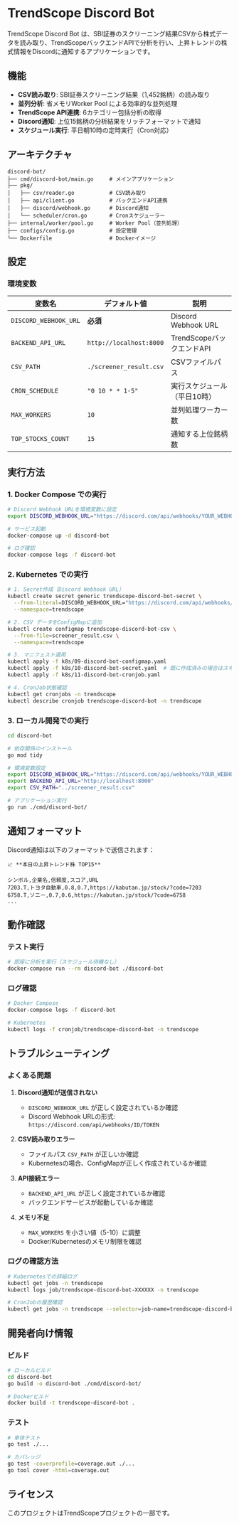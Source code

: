 # TrendScope Discord Bot

TrendScope Discord Bot は、SBI証券のスクリーニング結果CSVから株式データを読み取り、TrendScopeバックエンドAPIで分析を行い、上昇トレンドの株式情報をDiscordに通知するアプリケーションです。

## 機能

- **CSV読み取り**: SBI証券スクリーニング結果（1,452銘柄）の読み取り
- **並列分析**: 省メモリWorker Pool による効率的な並列処理
- **TrendScope API連携**: 6カテゴリー包括分析の取得
- **Discord通知**: 上位15銘柄の分析結果をリッチフォーマットで通知
- **スケジュール実行**: 平日朝10時の定時実行（Cron対応）

## アーキテクチャ

```
discord-bot/
├── cmd/discord-bot/main.go     # メインアプリケーション
├── pkg/
│   ├── csv/reader.go           # CSV読み取り
│   ├── api/client.go           # バックエンドAPI連携
│   ├── discord/webhook.go      # Discord通知
│   └── scheduler/cron.go       # Cronスケジューラー
├── internal/worker/pool.go     # Worker Pool（並列処理）
├── configs/config.go           # 設定管理
└── Dockerfile                  # Dockerイメージ
```

## 設定

### 環境変数

| 変数名                   | デフォルト値                  | 説明                  |
|-----------------------|-------------------------|---------------------|
| `DISCORD_WEBHOOK_URL` | **必須**                  | Discord Webhook URL |
| `BACKEND_API_URL`     | `http://localhost:8000` | TrendScopeバックエンドAPI |
| `CSV_PATH`            | `./screener_result.csv` | CSVファイルパス           |
| `CRON_SCHEDULE`       | `"0 10 * * 1-5"`        | 実行スケジュール（平日10時）     |
| `MAX_WORKERS`         | `10`                    | 並列処理ワーカー数           |
| `TOP_STOCKS_COUNT`    | `15`                    | 通知する上位銘柄数           |

## 実行方法

### 1. Docker Compose での実行

```bash
# Discord Webhook URLを環境変数に設定
export DISCORD_WEBHOOK_URL="https://discord.com/api/webhooks/YOUR_WEBHOOK_URL"

# サービス起動
docker-compose up -d discord-bot

# ログ確認
docker-compose logs -f discord-bot
```

### 2. Kubernetes での実行

```bash
# 1. Secret作成（Discord Webhook URL）
kubectl create secret generic trendscope-discord-bot-secret \
  --from-literal=DISCORD_WEBHOOK_URL="https://discord.com/api/webhooks/YOUR_WEBHOOK_URL" \
  --namespace=trendscope

# 2. CSV データをConfigMapに追加
kubectl create configmap trendscope-discord-bot-csv \
  --from-file=screener_result.csv \
  --namespace=trendscope

# 3. マニフェスト適用
kubectl apply -f k8s/09-discord-bot-configmap.yaml
kubectl apply -f k8s/10-discord-bot-secret.yaml  # 既に作成済みの場合はスキップ
kubectl apply -f k8s/11-discord-bot-cronjob.yaml

# 4. CronJob状態確認
kubectl get cronjobs -n trendscope
kubectl describe cronjob trendscope-discord-bot -n trendscope
```

### 3. ローカル開発での実行

```bash
cd discord-bot

# 依存関係のインストール
go mod tidy

# 環境変数設定
export DISCORD_WEBHOOK_URL="https://discord.com/api/webhooks/YOUR_WEBHOOK_URL"
export BACKEND_API_URL="http://localhost:8000"
export CSV_PATH="../screener_result.csv"

# アプリケーション実行
go run ./cmd/discord-bot/
```

## 通知フォーマット

Discord通知は以下のフォーマットで送信されます：

```
📈 **本日の上昇トレンド株 TOP15**

シンボル,企業名,信頼度,スコア,URL
7203.T,トヨタ自動車,0.8,0.7,https://kabutan.jp/stock/?code=7203
6758.T,ソニー,0.7,0.6,https://kabutan.jp/stock/?code=6758
...
```

## 動作確認

### テスト実行

```bash
# 即座に分析を実行（スケジュール待機なし）
docker-compose run --rm discord-bot ./discord-bot
```

### ログ確認

```bash
# Docker Compose
docker-compose logs -f discord-bot

# Kubernetes
kubectl logs -f cronjob/trendscope-discord-bot -n trendscope
```

## トラブルシューティング

### よくある問題

1. **Discord通知が送信されない**
   - `DISCORD_WEBHOOK_URL` が正しく設定されているか確認
   - Discord Webhook URLの形式: `https://discord.com/api/webhooks/ID/TOKEN`

2. **CSV読み取りエラー**
   - ファイルパス `CSV_PATH` が正しいか確認
   - Kubernetesの場合、ConfigMapが正しく作成されているか確認

3. **API接続エラー**
   - `BACKEND_API_URL` が正しく設定されているか確認
   - バックエンドサービスが起動しているか確認

4. **メモリ不足**
   - `MAX_WORKERS` を小さい値（5-10）に調整
   - Docker/Kubernetesのメモリ制限を確認

### ログの確認方法

```bash
# Kubernetesでの詳細ログ
kubectl get jobs -n trendscope
kubectl logs job/trendscope-discord-bot-XXXXXX -n trendscope

# CronJobの履歴確認
kubectl get jobs -n trendscope --selector=job-name=trendscope-discord-bot
```

## 開発者向け情報

### ビルド

```bash
# ローカルビルド
cd discord-bot
go build -o discord-bot ./cmd/discord-bot/

# Dockerビルド
docker build -t trendscope-discord-bot .
```

### テスト

```bash
# 単体テスト
go test ./...

# カバレッジ
go test -coverprofile=coverage.out ./...
go tool cover -html=coverage.out
```

## ライセンス

このプロジェクトはTrendScopeプロジェクトの一部です。

